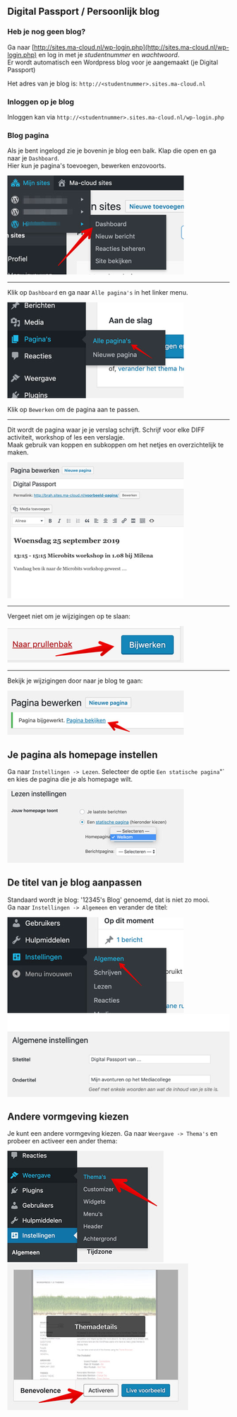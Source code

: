 ## Digital Passport / Persoonlijk blog

### Heb je nog geen blog?

Ga naar [http://sites.ma-cloud.nl/wp-login.php](http://sites.ma-cloud.nl/wp-login.php) en log in met je *studentnummer* en *wachtwoord*.  
Er wordt automatisch een Wordpress blog voor je aangemaakt (je Digital Passport)
  
Het adres van je blog is: `http://<studentnummer>.sites.ma-cloud.nl`

### Inloggen op je blog
Inloggen kan via `http://<studentnummer>.sites.ma-cloud.nl/wp-login.php`

### Blog pagina
Als je bent ingelogd zie je bovenin je blog een balk. Klap die open en ga naar je `Dashboard`.  
Hier kun je pagina's toevoegen, bewerken enzovoorts.

![Wordpress Dashboard](images/menu-dashboard.jpg)

---

Klik op `Dashboard` en ga naar `Alle pagina's` in het linker menu.

![Pagina's](images/menu-paginas-01.jpg)

Klik op `Bewerken` om de pagina aan te passen.

---

Dit wordt de pagina waar je je verslag schrijft. Schrijf voor elke DIFF activiteit, workshop of les een verslagje.  
Maak gebruik van koppen en subkoppen om het netjes en overzichtelijk te maken.

![Pagina bewerken](images/page-editor-01.jpg)

---

Vergeet niet om je wijzigingen op te slaan:

![Opslaan](images/save.jpg)

---

Bekijk je wijzigingen door naar je blog te gaan:

![Bekijk](images/view-page.jpg)

## Je pagina als homepage instellen

Ga naar `Instellingen -> Lezen`. Selecteer de optie `Een statische pagina`"` en kies de pagina die je als homepage wilt.

![Homepage instellen](images/homepage-kiezen.jpg) 

## De titel van je blog aanpassen
Standaard wordt je blog: '12345's Blog' genoemd, dat is niet zo mooi.  
Ga naar `Instellingen -> Algemeen`  en verander de titel:

![Blog titel](images/blog-titel.jpg) 
![Blog titel](images/site-titel.jpg)

## Andere vormgeving kiezen
Je kunt een andere vormgeving kiezen. Ga naar `Weergave -> Thema's` en probeer en activeer een ander thema:

![Thema kiezen 01](images/thema-kiezen-01.jpg) 
![Thema kiezen 02](images/thema-kiezen-02.jpg)
 